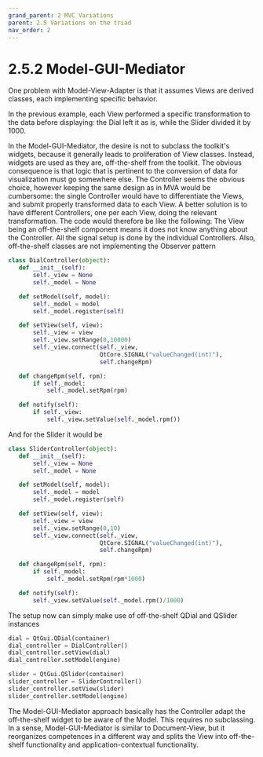 ```yaml
---
grand_parent: 2 MVC Variations
parent: 2.5 Variations on the triad
nav_order: 2
---
```

# 2.5.2 Model-GUI-Mediator

One problem with Model-View-Adapter is that it assumes Views are derived
classes, each implementing specific behavior. 

In the previous example, each
View performed a specific transformation to the data before displaying: the
Dial left it as is, while the Slider divided it by 1000. 

In the Model-GUI-Mediator, the desire is not to subclass the toolkit's widgets,
because it generally leads to proliferation of View classes. Instead, widgets
are used as they are, off-the-shelf from the toolkit. The obvious consequence
is that logic that is pertinent to the conversion of data for visualization
must go somewhere else. The Controller seems the obvious choice, however
keeping the same design as in MVA would be cumbersome: the single Controller
would have to differentiate the Views, and submit properly transformed data to
each View.  A better solution is to have different Controllers, one per each
View, doing the relevant transformation.  The code would therefore be like the
following: The View being an off-the-shelf component means it does not know
anything about the Controller. All the signal setup is done by the individual
Controllers. Also, off-the-shelf classes are not implementing the Observer
pattern

```python
class DialController(object):
   def __init__(self):
       self._view = None
       self._model = None

   def setModel(self, model):
       self._model = model
       self._model.register(self)

   def setView(self, view):
       self._view = view
       self._view.setRange(0,10000)
       self._view.connect(self._view, 
                          QtCore.SIGNAL("valueChanged(int)"),
                          self.changeRpm)

   def changeRpm(self, rpm):
       if self._model:
           self._model.setRpm(rpm)

   def notify(self):
       if self._view:
           self._view.setValue(self._model.rpm())
```

And for the Slider it would be 

```python
class SliderController(object):
   def __init__(self):
       self._view = None
       self._model = None

   def setModel(self, model):
       self._model = model
       self._model.register(self)

   def setView(self, view):
       self._view = view
       self._view.setRange(0,10)
       self._view.connect(self._view, 
                          QtCore.SIGNAL("valueChanged(int)"),
                          self.changeRpm)

   def changeRpm(self, rpm):
       if self._model:
           self._model.setRpm(rpm*1000)

   def notify(self):
       self._view.setValue(self._model.rpm()/1000)
```

The setup now can simply make use of off-the-shelf QDial and QSlider instances

```python
dial = QtGui.QDial(container)
dial_controller = DialController()
dial_controller.setView(dial)
dial_controller.setModel(engine)

slider = QtGui.QSlider(container)
slider_controller = SliderController()
slider_controller.setView(slider)
slider_controller.setModel(engine)
```

The Model-GUI-Mediator approach basically has the Controller adapt the
off-the-shelf widget to be aware of the Model. This requires no subclassing. In
a sense, Model-GUI-Mediator is similar to Document-View, but it reorganizes
competences in a different way and splits the View into off-the-shelf
functionality and application-contextual functionality.

